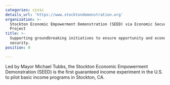 ```yaml
---
categories: civic
details_url: 'https://www.stocktondemonstration.org'
organization: >-
  Stockton Economic Empowerment Demonstration (SEED) via Economic Security
  Project
title: >-
  Supporting groundbreaking initiatives to ensure opportunity and economic
  security.
position: 0

---
```


Led by Mayor Michael Tubbs, the Stockton Economic Empowerment Demonstration (SEED) is the first guaranteed income experiment in the U.S. to pilot basic income programs in Stockton, CA.

